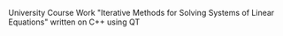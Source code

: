 University Course Work "Iterative Methods for Solving Systems of Linear Equations" written on C++ using QT
